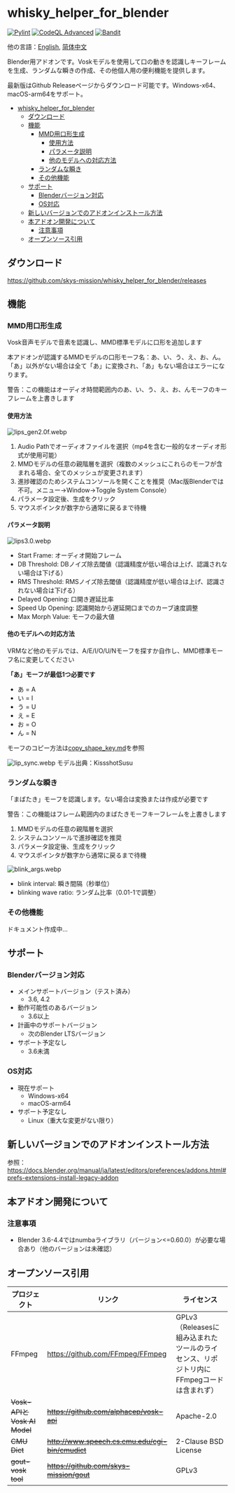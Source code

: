# whisky_helper_for_blender

[![Pylint](https://github.com/skys-mission/whisky_helper_for_blender/actions/workflows/pylint.yml/badge.svg?branch=main)](https://github.com/skys-mission/whisky_helper_for_blender/actions/workflows/pylint.yml)
[![CodeQL Advanced](https://github.com/skys-mission/whisky_helper_for_blender/actions/workflows/codeql.yml/badge.svg?branch=main)](https://github.com/skys-mission/whisky_helper_for_blender/actions/workflows/codeql.yml)
[![Bandit](https://github.com/skys-mission/whisky_helper_for_blender/actions/workflows/bandit.yml/badge.svg)](https://github.com/skys-mission/whisky_helper_for_blender/actions/workflows/bandit.yml)

他の言語：[English](README.md), [简体中文](README.zh-CN.md)

Blender用アドオンです。Voskモデルを使用して口の動きを認識しキーフレームを生成、ランダムな瞬きの作成、その他個人用の便利機能を提供します。

最新版はGithub Releaseページからダウンロード可能です。Windows-x64、macOS-arm64をサポート。

<!-- TOC -->
* [whisky_helper_for_blender](#whisky_helper_for_blender)
  * [ダウンロード](#ダウンロード)
  * [機能](#機能)
    * [MMD用口形生成](#mmd用口形生成)
      * [使用方法](#使用方法)
      * [パラメータ説明](#パラメータ説明)
      * [他のモデルへの対応方法](#他のモデルへの対応方法)
    * [ランダムな瞬き](#ランダムな瞬き)
    * [その他機能](#その他機能)
  * [サポート](#サポート)
    * [Blenderバージョン対応](#blenderバージョン対応)
    * [OS対応](#os対応)
  * [新しいバージョンでのアドオンインストール方法](#新しいバージョンでのアドオンインストール方法)
  * [本アドオン開発について](#本アドオン開発について)
    * [注意事項](#注意事項)
  * [オープンソース引用](#オープンソース引用)
<!-- TOC -->

## ダウンロード

https://github.com/skys-mission/whisky_helper_for_blender/releases

## 機能

### MMD用口形生成

Vosk音声モデルで音素を認識し、MMD標準モデルに口形を追加します

本アドオンが認識するMMDモデルの口形モーフ名：あ、い、う、え、お、ん。「あ」以外がない場合は全て「あ」に変換され、「あ」もない場合はエラーになります。

警告：この機能はオーディオ時間範囲内のあ、い、う、え、お、んモーフのキーフレームを上書きします

#### 使用方法

![lips_gen2.0f.webp](.img/lips_gen2.0f.webp)

1. Audio Pathでオーディオファイルを選択（mp4を含む一般的なオーディオ形式が使用可能）
2. MMDモデルの任意の親階層を選択（複数のメッシュにこれらのモーフが含まれる場合、全てのメッシュが変更されます）
3. 進捗確認のためシステムコンソールを開くことを推奨（Mac版Blenderでは不可。メニュー→Window→Toggle System Console）
4. パラメータ設定後、生成をクリック
5. マウスポインタが数字から通常に戻るまで待機

#### パラメータ説明

![lips3.0.webp](.img/lips3.0.webp)

- Start Frame: オーディオ開始フレーム
- DB Threshold: DBノイズ除去閾値（認識精度が低い場合は上げ、認識されない場合は下げる）
- RMS Threshold: RMSノイズ除去閾値（認識精度が低い場合は上げ、認識されない場合は下げる）
- Delayed Opening: 口開き遅延比率
- Speed Up Opening: 認識開始から遅延開口までのカーブ速度調整
- Max Morph Value: モーフの最大値

#### 他のモデルへの対応方法

VRMなど他のモデルでは、A/E/I/O/U/Nモーフを探すか自作し、MMD標準モーフ名に変更してください

**「あ」モーフが最低1つ必要です**

- あ = A
- い = I
- う = U
- え = E
- お = O
- ん = N

モーフのコピー方法は[copy_shape_key.md](docs/copy_shape_key.md)を参照

![lip_sync.webp](.img/lip_sync.webp)
モデル出典：KissshotSusu

### ランダムな瞬き

「まばたき」モーフを認識します。ない場合は変換または作成が必要です

警告：この機能はフレーム範囲内のまばたきモーフキーフレームを上書きします

1. MMDモデルの任意の親階層を選択
2. システムコンソールで進捗確認を推奨
3. パラメータ設定後、生成をクリック
4. マウスポインタが数字から通常に戻るまで待機

![blink_args.webp](.img/blink_args.webp)

- blink interval: 瞬き間隔（秒単位）
- blinking wave ratio: ランダム比率（0.01-1で調整）

### その他機能

ドキュメント作成中...

## サポート

### Blenderバージョン対応

- メインサポートバージョン（テスト済み）
    - 3.6, 4.2
- 動作可能性のあるバージョン
    - 3.6以上
- 計画中のサポートバージョン
    - 次のBlender LTSバージョン
- サポート予定なし
    - 3.6未満

### OS対応

- 現在サポート
    - Windows-x64
    - macOS-arm64
- サポート予定なし
    - Linux（重大な変更がない限り）

## 新しいバージョンでのアドオンインストール方法

参照：https://docs.blender.org/manual/ja/latest/editors/preferences/addons.html#prefs-extensions-install-legacy-addon

## 本アドオン開発について

### 注意事項

- Blender 3.6-4.4ではnumbaライブラリ（バージョン<=0.60.0）が必要な場合あり（他のバージョンは未確認）

## オープンソース引用

| プロジェクト                     | リンク                                               | ライセンス                                   |
|------------------------------|--------------------------------------------------|------------------------------------------|
| FFmpeg                       | https://github.com/FFmpeg/FFmpeg                 | GPLv3（Releasesに組み込まれたツールのライセンス、リポジトリ内にFFmpegコードは含まれず） |
| ~~Vosk-APIとVosk AI Model~~   | ~~https://github.com/alphacep/vosk-api~~         | Apache-2.0                               |
| ~~CMU Dict~~                 | ~~http://www.speech.cs.cmu.edu/cgi-bin/cmudict~~ | 2-Clause BSD License                     |
| ~~gout-vosk tool~~           | ~~https://github.com/skys-mission/gout~~         | GPLv3                                    |
